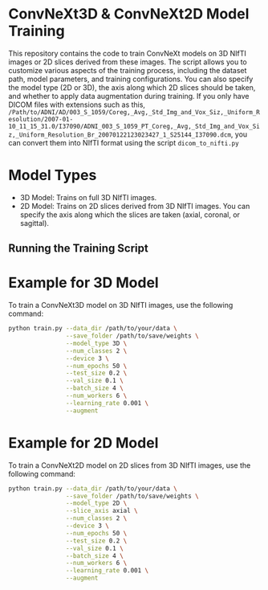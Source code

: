 # ConvNeXt3D & ConvNeXt2D Model Training

This repository contains the code to train ConvNeXt models on 3D NIfTI images or 2D slices derived from these images. The script allows you to customize various aspects of the training process, including the dataset path, model parameters, and training configurations. You can also specify the model type (2D or 3D), the axis along which 2D slices should be taken, and whether to apply data augmentation during training.
If you only have DICOM files with extensions such as this, `/Path/to/ADNI/AD/003_S_1059/Coreg,_Avg,_Std_Img_and_Vox_Siz,_Uniform_Resolution/2007-01-10_11_15_31.0/I37090/ADNI_003_S_1059_PT_Coreg,_Avg,_Std_Img_and_Vox_Siz,_Uniform_Resolution_Br_20070122123023427_1_S25144_I37090.dcm`, you can convert them into NIfTI format using the script `dicom_to_nifti.py`

# Model Types

* 3D Model: Trains on full 3D NIfTI images.
* 2D Model: Trains on 2D slices derived from 3D NIfTI images. You can specify the axis along which the slices are taken (axial, coronal, or sagittal).

## Running the Training Script

# Example for 3D Model
To train a ConvNeXt3D model on 3D NIfTI images, use the following command:

```bash
python train.py --data_dir /path/to/your/data \
                --save_folder /path/to/save/weights \
                --model_type 3D \
                --num_classes 2 \
                --device 3 \
                --num_epochs 50 \
                --test_size 0.2 \
                --val_size 0.1 \
                --batch_size 4 \
                --num_workers 6 \
                --learning_rate 0.001 \
                --augment
```
# Example for 2D Model

To train a ConvNeXt2D model on 2D slices from 3D NIfTI images, use the following command:

```bash
python train.py --data_dir /path/to/your/data \
                --save_folder /path/to/save/weights \
                --model_type 2D \
                --slice_axis axial \
                --num_classes 2 \
                --device 3 \
                --num_epochs 50 \
                --test_size 0.2 \
                --val_size 0.1 \
                --batch_size 4 \
                --num_workers 6 \
                --learning_rate 0.001 \
                --augment
```
